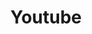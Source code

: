 ---
title: "Youtube"
hidden: false
link: "https://www.youtube.com/channel/UCySWaUpLfNj6oMIN4lyjhpQ"
displayText: "@copperdevs"
randomResult: false
---